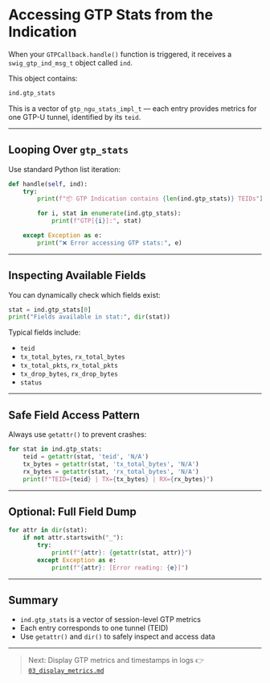 # Accessing GTP Stats from the Indication

When your `GTPCallback.handle()` function is triggered, it receives a `swig_gtp_ind_msg_t` object called `ind`.

This object contains:

```python
ind.gtp_stats
```

This is a vector of `gtp_ngu_stats_impl_t` — each entry provides metrics for one GTP-U tunnel, identified by its `teid`.

---

## Looping Over `gtp_stats`

Use standard Python list iteration:

```python
def handle(self, ind):
    try:
        print(f"📦 GTP Indication contains {len(ind.gtp_stats)} TEIDs")

        for i, stat in enumerate(ind.gtp_stats):
            print(f"GTP[{i}]:", stat)

    except Exception as e:
        print("❌ Error accessing GTP stats:", e)
```

---

## Inspecting Available Fields

You can dynamically check which fields exist:

```python
stat = ind.gtp_stats[0]
print("Fields available in stat:", dir(stat))
```

Typical fields include:

* `teid`
* `tx_total_bytes`, `rx_total_bytes`
* `tx_total_pkts`, `rx_total_pkts`
* `tx_drop_bytes`, `rx_drop_bytes`
* `status`

---

## Safe Field Access Pattern

Always use `getattr()` to prevent crashes:

```python
for stat in ind.gtp_stats:
    teid = getattr(stat, 'teid', 'N/A')
    tx_bytes = getattr(stat, 'tx_total_bytes', 'N/A')
    rx_bytes = getattr(stat, 'rx_total_bytes', 'N/A')
    print(f"TEID={teid} | TX={tx_bytes} | RX={rx_bytes}")
```

---

## Optional: Full Field Dump

```python
for attr in dir(stat):
    if not attr.startswith("_"):
        try:
            print(f"{attr}: {getattr(stat, attr)}")
        except Exception as e:
            print(f"{attr}: [Error reading: {e}]")
```

---

## Summary

* `ind.gtp_stats` is a vector of session-level GTP metrics
* Each entry corresponds to one tunnel (TEID)
* Use `getattr()` and `dir()` to safely inspect and access data

---

> Next: Display GTP metrics and timestamps in logs
> 👉 [`03_display_metrics.md`](./03_display_metrics.md)
